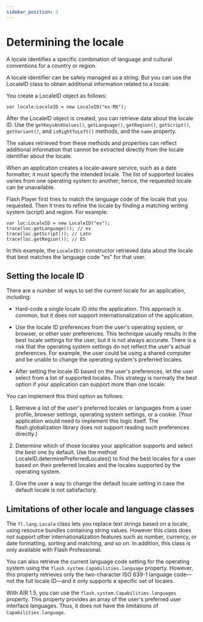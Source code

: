 ```yaml
---
sidebar_position: 3
---
```


# Determining the locale

A locale identifies a specific combination of language and cultural conventions
for a country or region.

A locale identifier can be safely managed as a string. But you can use the
LocaleID class to obtain additional information related to a locale.

You create a LocaleID object as follows:

    var locale:LocaleID = new LocaleID("es-MX");

After the LocaleID object is created, you can retrieve data about the locale ID.
Use the `getKeysAndValues()`, `getLanguage()`, `getRegion()`, `getScript()`,
`getVariant()`, and `isRightToLeft()` methods, and the `name` property.

The values retrieved from these methods and properties can reflect additional
information that cannot be extracted directly from the locale identifier about
the locale.

When an application creates a locale-aware service, such as a date formatter, it
must specify the intended locale. The list of supported locales varies from one
operating system to another; hence, the requested locale can be unavailable.

Flash Player first tries to match the language code of the locale that you
requested. Then it tries to refine the locale by finding a matching writing
system (script) and region. For example:

    var loc:LocaleID = new LocaleID("es");
    trace(loc.getLanguage()); // es
    trace(loc.getScript()); // Latn
    trace(loc.getRegion()); // ES

In this example, the `LocaleID()` constructor retrieved data about the locale
that best matches the language code "es" for that user.

## Setting the locale ID

There are a number of ways to set the current locale for an application,
including:

- Hard-code a single locale ID into the application. This approach is common,
  but it does not support internationalization of the application.

- Use the locale ID preferences from the user's operating system, or browser, or
  other user preferences. This technique usually results in the best locale
  settings for the user, but it is not always accurate. There is a risk that the
  operating system settings do not reflect the user's actual preferences. For
  example, the user could be using a shared computer and be unable to change the
  operating system's preferred locales.

- After setting the locale ID based on the user's preferences, let the user
  select from a list of supported locales. This strategy is normally the best
  option if your application can support more than one locale.

You can implement this third option as follows:

1.  Retrieve a list of the user's preferred locales or languages from a user
    profile, browser settings, operating system settings, or a cookie. (Your
    application would need to implement this logic itself. The
    flash.globalization library does not support reading such preferences
    directly.)

2.  Determine which of those locales your application supports and select the
    best one by default. Use the method LocaleID.determinePreferredLocales() to
    find the best locales for a user based on their preferred locales and the
    locales supported by the operating system.

3.  Give the user a way to change the default locale setting in case the default
    locale is not satisfactory.

## Limitations of other locale and language classes

The `fl.lang.Locale` class lets you replace text strings based on a locale,
using resource bundles containing string values. However this class does not
support other internationalization features such as number, currency, or date
formatting, sorting and matching, and so on. In addition, this class is only
available with Flash Professional.

You can also retrieve the current language code setting for the operating system
using the `flash.system.Capabilities.language` property. However, this property
retrieves only the two-character ISO 639-1 language code—not the full locale
ID—and it only supports a specific set of locales.

With AIR 1.5, you can use the `flash.system.Capabilities.languages` property.
This property provides an array of the user's preferred user interface
languages. Thus, it does not have the limitations of `Capabilities.language`.
